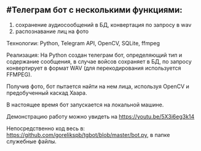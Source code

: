 #Телеграм бот с несколькими функциями:
-----------
1) сохранение аудиосообщений в БД, конвертация по запросу в wav
2) распознавание лиц на фото

Технологии: Python, Telegram API, OpenCV, SQLite, ffmpeg

Реализация: На  Python создан телеграм бот, определяющий тип и содержание сообщения, в случае войсов сохраняет в БД, по запросу конвертирует в формат WAV (для перекодирования используется FFMPEG). 

Получив фото, бот пытается найти на нем лица, используя OpenCV и предобученный каскад Хаара.

В настоящее время бот запускается на локальной машине. 

Демонстрацию работу можно увидеть на https://youtu.be/5X3i6eg3k14

Непосредственно код весь в: https://github.com/gorelikspb/tgbot/blob/master/bot.py, в папке служебные файлы.
